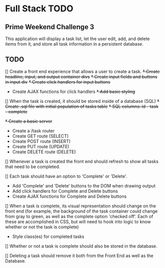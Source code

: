 # Full Stack TODO

## Prime Weekend Challenge 3

This application will display a task list, let the user edit, add, and delete items from it, and store all task information in a persistent database.

## TODO
[] Create a front end experience that allows a user to create a task.
~~* Create headline, input, and output container divs~~
~~* Create input fields and buttons in input div~~
~~* Create click handlers for input buttons~~
* Create AJAX functions for click handlers
~~* Add basic styling~~

[] When the task is created, it should be stored inside of a database (SQL)
~~* Create .sql file with initial population of tasks table~~
~~* SQL columns: id - task - complete~~

~~* Create a basic server~~
* Create a /task router
* Create GET route (SELECT)
* Create POST route (INSERT)
* Create PUT route (UPDATE)
* Create DELETE route (DELETE)

[] Whenever a task is created the front end should refresh to show all tasks that need to be completed.

[] Each task should have an option to 'Complete' or 'Delete'.
* Add 'Complete' and 'Delete' buttons to the DOM when drawing output
* Add click handlers for Complete and Delete buttons
* Create AJAX functions for Complete and Delete buttons

[] When a task is complete, its visual representation should change on the front end (for example, the background of the task container could change from gray to green, as well as the complete option 'checked off'. Each of these are accomplished in CSS, but will need to hook into logic to know whether or not the task is complete)
* Style class(es) for completed tasks

[] Whether or not a task is complete should also be stored in the database.

[] Deleting a task should remove it both from the Front End as well as the Database.